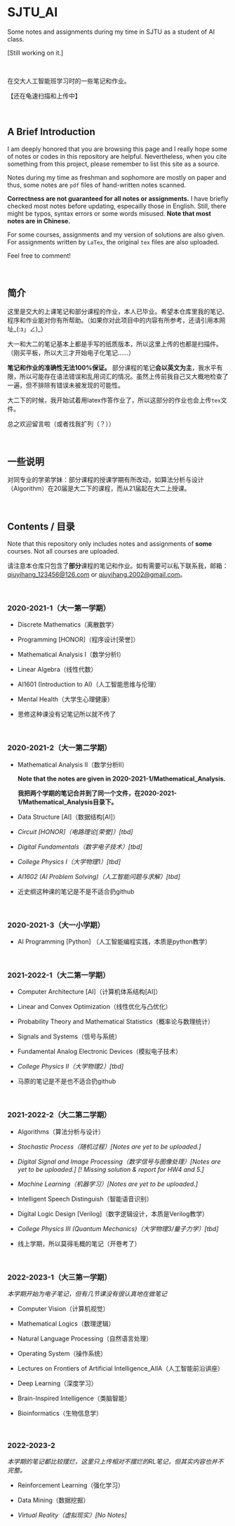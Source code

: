 # SJTU_AI

Some notes and assignments during my time in SJTU as a student of AI class.

[Still working on it.] 

<br/>

在交大人工智能班学习时的一些笔记和作业。

【还在龟速扫描和上传中】

<br/>


## A Brief Introduction

I am deeply honored that you are browsing this page and I really hope some of notes or codes in this repository are helpful. 
Nevertheless, when you cite something from this project, please remember to list this site as a source.

Notes during my time as freshman and sophomore are mostly on paper and thus, some notes are `pdf` files of hand-written notes scanned. 

**Correctness are not guaranteed for all notes or assignments.**
I have briefly checked most notes before updating, especailly those in English. 
Still, there might be typos, syntax errors or some words misused. **Note that most notes are in Chinese.**

For some courses, assignments and my version of solutions are also given. 
For assignments written by `LaTex`, the original `tex` files are also uploaded.

Feel free to comment!

<br/>

## 简介

这里是交大的上课笔记和部分课程的作业，本人已毕业。希望本仓库里我的笔记、程序和作业能对你有所帮助。（如果你对此项目中的内容有所参考，还请引用本网址_(:з」∠)_）

大一和大二的笔记基本上都是手写的纸质版本，所以这里上传的也都是扫描件。（刚买平板，所以大三才开始电子化笔记……）

**笔记和作业的准确性无法100%保证。**
部分课程的笔记**会以英文为主**，我水平有限，所以可能存在语法错误和乱用词汇的情况。虽然上传前我自己又大概地检查了一遍，但不排除有错误未被发现的可能性。

大二下的时候，我开始试着用latex作答作业了，所以这部分的作业也会上传`tex`文件。

总之欢迎留言啦（或者找我扩列（？））

<br/>

## 一些说明
对同专业的学弟学妹：部分课程的授课学期有所改动，如算法分析与设计（Algorithm）在20届是大二下的课程，而从21届起在大二上授课。

<br/>

## Contents / 目录

Note that this repository only includes notes and assignments of **some** courses. Not all courses are uploaded.

请注意本仓库只包含了**部分**课程的笔记和作业。如有需要可以私下联系我，邮箱：qiuyihang_123456@126.com or qiuyihang.2002@gmail.com。

<br/>

### 2020-2021-1（大一第一学期）

- Discrete Mathematics（离散数学）
- Programming [HONOR]（程序设计[荣誉]）
- Mathematical Analysis I（数学分析I） 
- Linear Algebra（线性代数）
- AI1601 (Introduction to AI)（人工智能思维与伦理）
- Mental Health（大学生心理健康）


- 思修这种课没有记笔记所以就不传了

<br/>

### 2020-2021-2（大一第二学期）

- Mathematical Analysis II（数学分析II）

    **Note that the notes are given in 2020-2021-1/Mathematical_Analysis.**

    **我把两个学期的笔记合并到了同一个文件，在2020-2021-1/Mathematical_Analysis目录下。**

- Data Structure [AI]（数据结构[AI]）
- *Circuit [HONOR]（电路理论[荣誉]）[tbd]*
- *Digital Fundamentals（数字电子技术）[tbd]*
- *College Physics I（大学物理1）[tbd]*
- *AI1602 (AI Problem Solving)（人工智能问题与求解）[tbd]*


- 近史纲这种课的笔记是不是不适合扔github

<br/>

### 2020-2021-3（大一小学期）

- AI Programming [Python] （人工智能编程实践，本质是python教学）

<br/>

### 2021-2022-1（大二第一学期）

- Computer Architecture [AI]（计算机体系结构[AI]）
- Linear and Convex Optimization（线性优化与凸优化）
- Probability Theory and Mathematical Statistics（概率论与数理统计）
- Signals and Systems（信号与系统）
- Fundamental Analog Electronic Devices（模拟电子技术）
- *College Physics II（大学物理2）[tbd]*


- 马原的笔记是不是也不适合扔github

<br/>

### 2021-2022-2（大二第二学期）

- Algorithms（算法分析与设计）
- *Stochastic Process（随机过程）[Notes are yet to be uploaded.]*
- *Digital Signal and Image Processing（数字信号与图像处理）[Notes are yet to be uploaded.] [! Missing solution & report for HW4 and 5.]*
- *Machine Learning（机器学习）[Notes are yet to be uploaded.]*
- Intelligent Speech Distinguish（智能语音识别）
- Digital Logic Design [Verilog]（数字逻辑设计，本质是Verilog教学）
- *College Physics III (Quantum Mechanics)（大学物理3/量子力学）[tbd]*


- 线上学期，所以莫得毛概的笔记（开卷考了）

<br/>


### 2022-2023-1（大三第一学期）

*本学期开始为电子笔记，但有几节课没有很认真地在做笔记*

- Computer Vision（计算机视觉）
- Mathematical Logics（数理逻辑）
- Natural Language Processing（自然语言处理）
- Operating System（操作系统）
- Lectures on Frontiers of Artificial Intelligence_AIIA（人工智能前沿讲座）
- Deep Learning（深度学习）
- Brain-Inspired Intelligence（类脑智能）

- Bioinformatics（生物信息学）

<br/>

### 2022-2023-2

*本学期的笔记都比较摆烂，这里只上传相对不摆烂的RL笔记，但其实内容也并不完整。*

- Reinforcement Learning（强化学习）
- Data Mining（数据挖掘）

- *Virtual Reality（虚拟现实）[No Notes]*